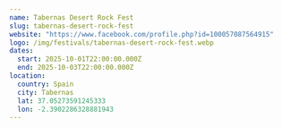 ```yaml
---
name: Tabernas Desert Rock Fest
slug: tabernas-desert-rock-fest
website: "https://www.facebook.com/profile.php?id=100057087564915"
logo: /img/festivals/tabernas-desert-rock-fest.webp
dates:
  start: 2025-10-01T22:00:00.000Z
  end: 2025-10-03T22:00:00.000Z
location:
  country: Spain
  city: Tabernas
  lat: 37.05273591245333
  lon: -2.3902286328881943
---
```

